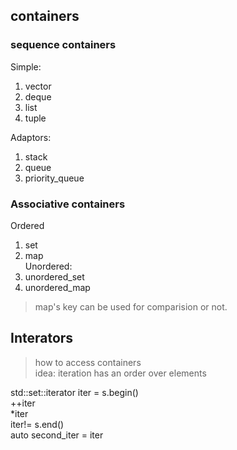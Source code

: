 ## containers

### sequence containers
Simple:  
1. vector   
2. deque  
3. list  
4. tuple  

Adaptors:   
1. stack  
2. queue
3. priority_queue  

### Associative containers
Ordered
1. set  
2. map  
Unordered:  
1. unordered_set  
2. unordered_map  

> map's key can be used for comparision or not.   

## Interators
> how to access containers  
> idea: iteration has an order over elements  
  
std::set::iterator iter = s.begin()  
++iter  
\*iter  
iter!= s.end()  
auto second_iter = iter  
